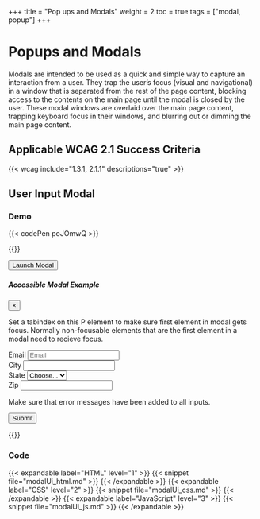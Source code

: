 +++
title = "Pop ups and Modals"
weight = 2
toc = true
tags = ["modal, popup"]
+++

# Popups and Modals

Modals are intended to be used as a quick and simple way to capture an interaction from a user. They trap the user’s focus (visual and navigational) in a window that is separated from the rest of the page content, blocking access to the contents on the main page until the modal is closed by the user. These modal windows are overlaid over the main page content, trapping keyboard focus in their windows, and blurring out or dimming the main page content.

## Applicable WCAG 2.1 Success Criteria

{{< wcag include="1.3.1, 2.1.1" descriptions="true" >}}

## User Input Modal

### Demo

{{< codePen poJOmwQ >}}

{{<demo caption="User Input Modal">}}
	<script>
		// Will hold previously focused element before modal was opened
let beforeModalOpenedFocus;

// Find the modal and its overlay
let modal = demo.querySelector(".modal");
let modalOverlay = demo.querySelector(".modal-overlay");

let openModalBtn = demo.querySelector("#launchModal");
openModalBtn.addEventListener("click", openModal);

function openModal() {
  // Save current focus
  beforeModalOpenedFocus = demo.activeElement;

  // Listen for and trap the keyboard
  modal.addEventListener("keydown", trapTabKey);
  // change aria-hidden state
  modal.setAttribute("aria-hidden", "false");

  // Listen for indicators to close the modal
  modalOverlay.addEventListener("click", closeModal);
  // Sign-Up button
  const closeModalBtn = modal.querySelector(".closeModal");
  closeModalBtn.addEventListener("click", closeModal);

  // Find all of the focusable children / elements
  let focusableElementsString =
    'a[href], area[href], input:not([disabled]), select:not([disabled]), textarea:not([disabled]), button:not([disabled]), iframe, object, embed, [tabindex="0"], [contenteditable]';
  let focusableElements = modal.querySelectorAll(focusableElementsString);
  // Convert NodeList to Array
  focusableElements = Array.prototype.slice.call(focusableElements);

  const firstTabStop = focusableElements[0];
  const lastTabStop = focusableElements[focusableElements.length - 1];

  // Show the modal and overlay
  modal.style.display = "block";
  modalOverlay.style.display = "block";

  // Focus first child
  firstTabStop.focus();

  function trapTabKey(e) {
    // Check for TAB key press
    if (e.keyCode === 9) {
      // SHIFT + TAB
      if (e.shiftKey) {
        if (demo.activeElement === firstTabStop) {
          e.preventDefault();
          lastTabStop.focus();
        }

        // TAB
      } else {
        if (demo.activeElement === lastTabStop) {
          e.preventDefault();
          firstTabStop.focus();
        }
      }
    }

    // ESCAPE
    if (e.keyCode === 27) {
      closeModal();
    }
  }
}

function closeModal() {
  // Hide the modal and overlay
  modal.style.display = "none";
  modalOverlay.style.display = "none";
  // change aria-hidden state
  modal.setAttribute("aria-hidden", "true");

  // Set focus back to element that had it before the modal was opened
  beforeModalOpenedFocus.focus();
}
	</script>
	<style>
		
		body {
  background: rgb(59, 45, 63);
  background: radial-gradient(
    circle,
    rgba(59, 45, 63, 0.5186449579831933) 0%,
    rgba(76, 64, 77, 1) 100%
  );
}

#launchModal {
  margin-top: 150px;
}

.modal-overlay {
  width: 100%;
  height: 100%;
  z-index: 2; /* places the modalOverlay between the main page and the modal dialog */
  background-color: #000;
  opacity: 0.5;
  position: fixed;
  top: 0;
  left: 0;
  display: none;
  margin: 0;
  padding: 0;
}

.main-content {
  height: 60vh;
}
	</style>
	<!--NOTE: Example using Bootstrap 4.4.1 -->
<!-- Button trigger modal -->
<head>
<link rel="stylesheet" href="https://stackpath.bootstrapcdn.com/bootstrap/4.4.1/css/bootstrap.min.css" integrity="sha384-Vkoo8x4CGsO3+Hhxv8T/Q5PaXtkKtu6ug5TOeNV6gBiFeWPGFN9MuhOf23Q9Ifjh" crossorigin="anonymous">
</head>
<div class="container-fluid">
  <div class="row main-content">
    <div class="col-md-6 offset-md-3">
      <button id="launchModal" type="button" class="btn btn-light btn-lg btn-block">
        Launch Modal
      </button>
    </div>
  </div>
</div>
<!-- Modal -->
<div class="modal" id="exampleModal" tabindex="-1" role="dialog" aria-labelledby="exampleModalLabel" aria-hidden="true">
  <div class="modal-dialog" role="document">
    <div class="modal-content">
      <div class="modal-header">
        <h5 class="modal-title" id="exampleModalLabel">Accessible Modal Example</h5>
        <button type="button" class="close closeModal" aria-label="Close">
          <span aria-hidden="true">&times;</span>
        </button>
      </div>
      <div class="modal-body">
        <p tabindex="0">Set a tabindex on this P element to make sure first element in modal gets focus. Normally non-focusable elements that are the first element in a modal need to recieve focus.</p>
        <form>
          <div class="form-row">
            <div class="form-group col-md-6">
              <label for="inputEmail4">Email</label>
              <input type="email" class="form-control" id="inputEmail4" placeholder="Email" title="Please enter your email." required>
            </div>
          </div>
          <div class="form-row">
            <div class="form-group col-md-6">
              <label for="inputCity">City</label>
              <input type="text" class="form-control" id="inputCity" title="Please enter your city." required>
            </div>
            <div class="form-group col-md-4">
              <label for="inputState">State</label>
              <select id="inputState" class="form-control">
                <option selected>Choose...</option>
                <option>OR</option>
                <option>CA</option>
                <option>NY</option>
              </select>
            </div>
            <div class="form-group col-md-2">
              <label for="inputZip">Zip</label>
              <input type="text" class="form-control" id="inputZip" title="Please enter your zip code." required>
            </div>
          </div>
          <div>
          </div>
          <p>Make sure that error messages have been added to all inputs.</p>
      </div>
      <div class="modal-footer">
        <input role="button" type="submit" class="btn btn-primary closeModal" value="Submit">
        </form>
      </div>
    </div>
  </div>
</div>
<div class="modal-overlay"></div>

{{</demo>}}

### Code


{{< expandable label="HTML" level="1" >}}
{{< snippet file="modalUi_html.md" >}}
{{< /expandable >}}
{{< expandable label="CSS" level="2" >}}
{{< snippet file="modalUi_css.md" >}}
{{< /expandable >}}
{{< expandable label="JavaScript" level="3" >}}
{{< snippet file="modalUi_js.md" >}}
{{< /expandable >}}



